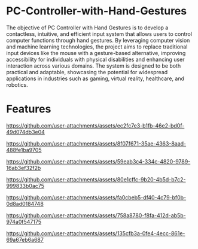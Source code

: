 # PC-Controller-with-Hand-Gestures
 The objective of PC Controller with Hand Gestures is to develop a contactless, intuitive,
 and efficient input system that allows users to control computer functions through hand
 gestures. By leveraging computer vision and machine learning technologies, the project aims
 to replace traditional input devices like the mouse with a gesture-based alternative, improving
 accessibility for individuals with physical disabilities and enhancing user interaction across
 various domains. The system is designed to be both practical and adaptable, showcasing the
 potential for widespread applications in industries such as gaming, virtual reality, healthcare,
 and robotics.

 # Features


https://github.com/user-attachments/assets/ec2fc7e3-b1fb-46e2-bd0f-49d074db3e04

https://github.com/user-attachments/assets/8f07f671-35ae-4363-8aad-488fe1ba9705






https://github.com/user-attachments/assets/59eab3c4-334c-4820-9789-16ab3ef32f2b

https://github.com/user-attachments/assets/80e1cffc-9b20-4b5d-b7c2-999833b0ac75





https://github.com/user-attachments/assets/fa0cbeb5-df40-4c79-bf0b-0d8ad0184748






https://github.com/user-attachments/assets/758a8780-f8fa-412d-ab5b-974a0f547175






https://github.com/user-attachments/assets/135cfb3a-0fe4-4ecc-861e-69a67eb6a687





